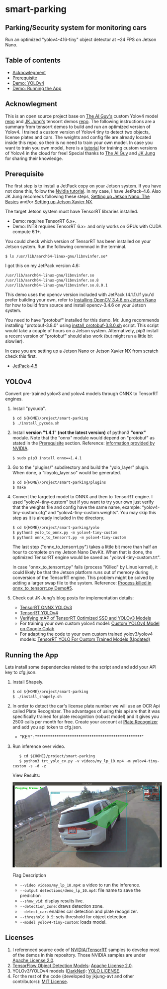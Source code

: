 # smart-parking

Parking/Security system for monitoring cars
-------------------------------------------
Run an optimized "yolov4-416-tiny" object detector at ~24 FPS on Jetson Nano.


Table of contents
-----------------
* [Acknowlegment](#acknowlegment)    
* [Prerequisite](#prerequisite)
* [Demo: YOLOv4](#yolov4)
* [Demo: Running the App](#app)

<a name="acknowlegment"></a>
Acknowlegment
------------

 This is an open source project base on [The AI Guy's](https://github.com/theAIGuysCode) custom Yolov4 model [repo](https://github.com/theAIGuysCode/YOLOv4-Cloud-Tutorial) and [JK Jung's](https://github.com/jkjung-avt) tensorrt demos [repo](https://github.com/jkjung-avt/tensorrt_demos). The following instructions are a summary from tensorrt demos to build and run an optimized version of Yolov4. I trained a custom version of Yolov4 tiny to detect two objects, license plates and cars. The weights and config file are already located inside this repo, so their is no need to train your own model. In case you want to train you own model, here is a [tutorial](https://www.youtube.com/watch?v=mmj3nxGT2YQ&t=434s&ab_channel=TheAIGuy) for training custom versions of Yolov4 in the cloud for free! Special thanks to [The AI Guy](https://github.com/theAIGuysCode) and [JK Jung](https://github.com/jkjung-avt) for sharing their knowledge.

<a name="prerequisite"></a>
Prerequisite
------------

  The first step is to install a JetPack copy on your Jetson system. If you have not done this, follow the [Nvidia tutorial](https://developer.nvidia.com/embedded/learn/get-started-jetson-nano-devkit). In my case, I have JetPack-4.6. Also JK Jung recomeds following these steps, [Setting up Jetson Nano: The Basics](https://jkjung-avt.github.io/setting-up-nano/) and/or [Setting up Jetson Xavier NX](https://jkjung-avt.github.io/setting-up-xavier-nx/).

The target Jetson system must have TensorRT libraries installed.

* Demo: requires TensorRT 6.x+.
* Demo: INT8 requires TensorRT 6.x+ and only works on GPUs with CUDA compute 6.1+.


You could check which version of TensorRT has been installed on your Jetson system. Run the following commnad in the terminal.

```shell
$ ls /usr/lib/aarch64-linux-gnu/libnvinfer.so*
```
I got this on my JetPack version 4.6:

```shell
/usr/lib/aarch64-linux-gnu/libnvinfer.so
/usr/lib/aarch64-linux-gnu/libnvinfer.so.8
/usr/lib/aarch64-linux-gnu/libnvinfer.so.8.0.1
```

This demo uses the opencv version included with JetPack (4.1.1).If you'd prefer building your own, refer to [Installing OpenCV 3.4.6 on Jetson Nano](https://jkjung-avt.github.io/opencv-on-nano/) for how to build from source and install opencv-3.4.6 on your Jetson system.


You need to have "protobuf" installed for this demo.  Mr. Jung recommends installing "protobuf-3.8.0" using [install_protobuf-3.8.0.sh](https://github.com/jkjung-avt/jetson_nano/blob/master/install_protobuf-3.8.0.sh) script.  This script would take a couple of hours on a Jetson system.  Alternatively, pip3 install a recent version of "protobuf" should also work (but might run a little bit slowlier).

In case you are setting up a Jetson Nano or Jetson Xavier NX from scratch check this first.

* [JetPack-4.5](https://jkjung-avt.github.io/jetpack-4.5/)

<a name="yolov4"></a>
YOLOv4
---------------

Convert pre-trained yolov3 and yolov4 models through ONNX to TensorRT engines.

1. Install "pycuda".

   ```shell
   $ cd ${HOME}/project/smart-parking
   $ ./install_pycuda.sh
   ```

2. Install **version "1.4.1" (not the latest version)** of python3 **"onnx"** module.  Note that the "onnx" module would depend on "protobuf" as stated in the [Prerequisite](#prerequisite) section.  Reference: [information provided by NVIDIA](https://devtalk.nvidia.com/default/topic/1052153/jetson-nano/tensorrt-backend-for-onnx-on-jetson-nano/post/5347666/#5347666).

   ```shell
   $ sudo pip3 install onnx==1.4.1
   ```

3. Go to the "plugins/" subdirectory and build the "yolo_layer" plugin.  When done, a "libyolo_layer.so" would be generated.

   ```shell
   $ cd ${HOME}/project/smart-parking/plugins
   $ make
   ```

4. Convert the targeted model to ONNX and then to TensorRT engine.  I used "yolov4-tiny-custom" but if you want to try your own just verify that the weights file and config have the same name, example: “yolov4-tiny-custom.cfg” and “yolov4-tiny-custom.weights”. You may skip this step as it is already included in the directory. 

   ```shell
   $ cd ${HOME}/project/smart-parking/yolo
   $ python3 yolo_to_onnx.py -m yolov4-tiny-custom
   $ python3 onnx_to_tensorrt.py -m yolov4-tiny-custom
   ```

   The last step ("onnx_to_tensorrt.py") takes a little bit more than half an hour to complete on my Jetson Nano DevKit.  When that is done, the optimized TensorRT engine would be saved as "yolov4-tiny-custom.trt".

   In case "onnx_to_tensorrt.py" fails (process "Killed" by Linux kernel), it could likely be that the Jetson platform runs out of memory during conversion of the TensorRT engine.  This problem might be solved by adding a larger swap file to the system.  Reference: [Process killed in onnx_to_tensorrt.py Demo#5](https://github.com/jkjung-avt/tensorrt_demos/issues/344).


5. Check out JK Jung's blog posts for implementation details:

   * [TensorRT ONNX YOLOv3](https://jkjung-avt.github.io/tensorrt-yolov3/)
   * [TensorRT YOLOv4](https://jkjung-avt.github.io/tensorrt-yolov4/)
   * [Verifying mAP of TensorRT Optimized SSD and YOLOv3 Models](https://jkjung-avt.github.io/trt-detection-map/)
   * For training your own custom yolov4 model: [Custom YOLOv4 Model on Google Colab](https://jkjung-avt.github.io/colab-yolov4/)
   * For adapting the code to your own custom trained yolov3/yolov4 models: [TensorRT YOLO For Custom Trained Models (Updated)](https://jkjung-avt.github.io/trt-yolo-custom-updated/)


<a name="app"></a>
Running the App
---------------

Lets install some dependencies related to the script and and add your API key to cfg.json. 

1. Install Shapely.

   ```shell
   $ cd ${HOME}/project/smart-parking
   $ ./install_shapely.sh
   ```

2. In order to detect the car's license plate number we will use an OCR Api called Plate Recognizer. The advantages of using this api are that it was specifically trained for plate recognition (robust model) and it gives you 2500 calls per month for free. Create your account at [Plate Recognizer](https://platerecognizer.com/) and add you api token to cfg.json.

   * "KEY": "************************************************"

3. Run inference over video.

   ```shell
      $ cd ${HOME}/project/smart-parking
      $ python3 trt_yolo_cv.py -v videos/my_lp_10.mp4 -m yolov4-tiny-custom -s -d -z
   ```
   View Results:

   [![Car detected](https://github.com/Angel-Ceballos/smart-parking/blob/6706f88e14b9b01a7d699ca911cf6ffa2b14eeb7/docs/car_detection.png?raw=true)](https://youtu.be/fSZR6RCJQnk)

   Flag Description
   * `--video videos/my_lp_10.mp4`: a video to run the inference.
   * `--output detections/demo_lp_10.mp4`: file name to save the prediction 
   * `--show_vid`: display results live.
   * `--detection_zone`: draws detection zone.
   * `--detect_car`: enables car detection and plate recognizer.
   * `--threshold 0.5`: sets threshold for object detection.
   * `--model yolov4-tiny-custom`: loads model.

Licenses
--------

1. I referenced source code of [NVIDIA/TensorRT](https://github.com/NVIDIA/TensorRT) samples to develop most of the demos in this repository.  Those NVIDIA samples are under [Apache License 2.0](https://github.com/NVIDIA/TensorRT/blob/master/LICENSE).
4. [TensorFlow Object Detection Models](https://github.com/tensorflow/models/tree/master/research/object_detection): [Apache License 2.0](https://github.com/tensorflow/models/blob/master/LICENSE).
5. YOLOv3/YOLOv4 models ([DarkNet](https://github.com/AlexeyAB/darknet)): [YOLO LICENSE](https://github.com/AlexeyAB/darknet/blob/master/LICENSE).
7. For the rest of the code (developed by jkjung-avt and other contributors): [MIT License](https://github.com/jkjung-avt/tensorrt_demos/blob/master/LICENSE).

